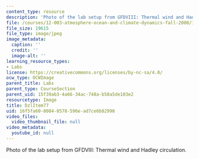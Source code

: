 ```yaml
---
content_type: resource
description: 'Photo of the lab setup from GFDVIII: Thermal wind and Hadley circulation.'
file: /courses/12-003-atmosphere-ocean-and-climate-dynamics-fall-2008/16f5fa6000840578596ead7ce6b82998_DzlItem77.jpg
file_size: 19615
file_type: image/jpeg
image_metadata:
  caption: ''
  credit: ''
  image-alt: ''
learning_resource_types:
- Labs
license: https://creativecommons.org/licenses/by-nc-sa/4.0/
ocw_type: OCWImage
parent_title: Labs
parent_type: CourseSection
parent_uid: 15f39ab3-4a66-34ac-748a-b58a5de103e2
resourcetype: Image
title: DzlItem77
uid: 16f5fa60-0084-0578-596e-ad7ce6b82998
video_files:
  video_thumbnail_file: null
video_metadata:
  youtube_id: null
---
```

Photo of the lab setup from GFDVIII: Thermal wind and Hadley circulation.
